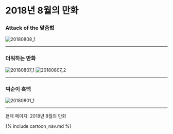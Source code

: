 # 2018년 8월의 만화

### Attack of the 맞춤법
![20180808_1](/20180808_1.jpg)

* * *

### 더워하는 만화
![20180807_1](/20180807_1.jpg)
![20180807_2](/20180807_2.jpg)

* * *

### 덕순이 흑백
![20180801_1](/20180801_1.jpg)

* * *

현재 페이지: 2018년 8월의 만화

{% include cartoon_nav.md %}
